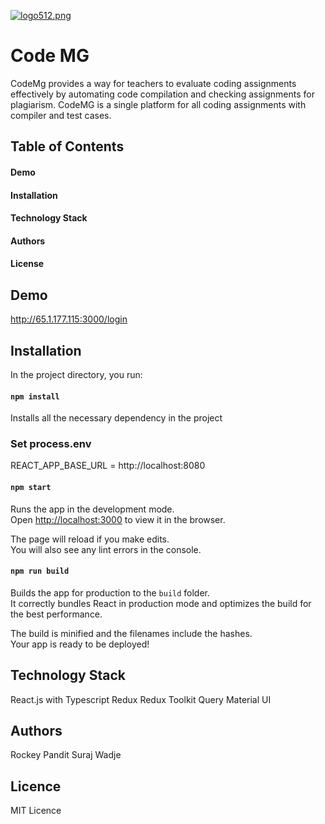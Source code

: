 [![logo512.png](https://i.postimg.cc/bJRqBC72/logo512.png)](https://postimg.cc/VrdySRLY)
# Code MG

CodeMg provides a way for teachers to evaluate coding assignments effectively by automating code compilation and checking assignments for plagiarism.
CodeMG is a single platform for all coding assignments with compiler and test cases.

## Table of Contents

#### Demo

#### Installation

#### Technology Stack

#### Authors

#### License

## Demo

http://65.1.177.115:3000/login

## Installation

In the project directory, you run:

#### `npm install`

Installs all the necessary dependency in the project

### Set process.env

REACT_APP_BASE_URL = http://localhost:8080

#### `npm start`

Runs the app in the development mode.\
Open [http://localhost:3000](http://localhost:3000) to view it in the browser.

The page will reload if you make edits.\
You will also see any lint errors in the console.

#### `npm run build`

Builds the app for production to the `build` folder.\
It correctly bundles React in production mode and optimizes the build for the best performance.

The build is minified and the filenames include the hashes.\
Your app is ready to be deployed!

## Technology Stack

React.js with Typescript
Redux
Redux Toolkit Query
Material UI

## Authors

Rockey Pandit
Suraj Wadje

## Licence

MIT Licence
